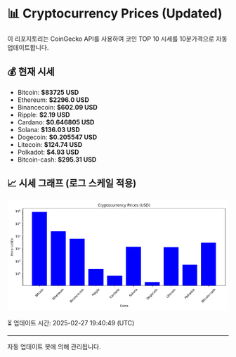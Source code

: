 
# 📊 Cryptocurrency Prices (Updated)

이 리포지토리는 CoinGecko API를 사용하여 코인 TOP 10 시세를 10분가격으로 자동 업데이트합니다.

## 💰 현재 시세
- Bitcoin: **$83725 USD**
- Ethereum: **$2296.0 USD**
- Binancecoin: **$602.09 USD**
- Ripple: **$2.19 USD**
- Cardano: **$0.646805 USD**
- Solana: **$136.03 USD**
- Dogecoin: **$0.205547 USD**
- Litecoin: **$124.74 USD**
- Polkadot: **$4.93 USD**
- Bitcoin-cash: **$295.31 USD**

## 📈 시세 그래프 (로그 스케일 적용)
![Crypto Prices](crypto_prices.png)

⏳ 업데이트 시간: 2025-02-27 19:40:49 (UTC)

---
자동 업데이트 봇에 의해 관리됩니다.
